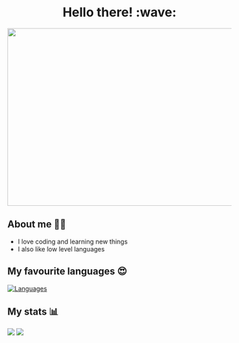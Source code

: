 <h1 align="center">Hello there! :wave:</h1>

<div align="center">
  <img src="https://media3.giphy.com/media/v1.Y2lkPTc5MGI3NjExN3cxa3V0MHZ3cWdpbTN3ODQxZmptbGQ3MDhzY3hicGtrdm1wc3h4NiZlcD12MV9pbnRlcm5hbF9naWZfYnlfaWQmY3Q9Zw/Dh5q0sShxgp13DwrvG/giphy.gif" width=600 height=400>
</div>

## About me 🧑‍💻
- I love coding and learning new things
- I also like low level languages


## My favourite languages :heart_eyes:
[![Languages](https://skillicons.dev/icons?i=rust,cs,c,cpp,python)](https://skillicons.dev)

## My stats :bar_chart:
<div>
  <img src="https://github-readme-stats.vercel.app/api?username=J1rk0s&show_icons=true&theme=buefy"/>
  <img src="https://github-readme-stats.vercel.app/api/top-langs?username=J1rk0s&layout=compact"/>
</div>
